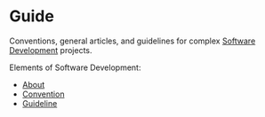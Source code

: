 # Guide

Conventions, general articles, and guidelines for complex [Software Development](internal/guideline/software-development-guide.md) projects.

Elements of Software Development:

- [About](internal/about/README.md)
- [Convention](internal/convention/README.md)
- [Guideline](internal/guideline/README.md)
